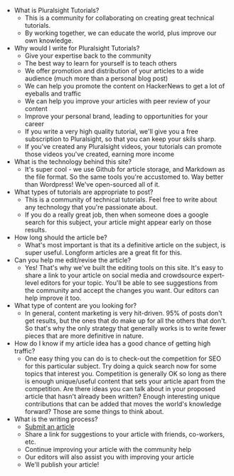 - What is Pluralsight Tutorials?
    - This is a community for collaborating on creating great technical tutorials.
    - By working together, we can educate the world, plus improve our own knowledge.
- Why would I write for Pluralsight Tutorials?
    - Give your expertise back to the community
    - The best way to learn for yourself is to teach others
    - We offer promotion and distribution of your articles to a wide audience (much more than a personal blog post)
    - We can help you promote the content on HackerNews to get a lot of eyeballs and traffic
    - We can help you improve your articles with peer review of your content
    - Improve your personal brand, leading to opportunities for your career
    - If you write a very high quality tutorial, we'll give you a free subscription to Pluralsight, so that you can keep your skils sharp.
    - If you've created any Pluralsight videos, your tutorials can promote those videos you've created, earning more income
- What is the technology behind this site?
    - It's super cool - we use Github for article storage, and Markdown as the file format.  So the same tools you're accustomed to.  Way better than Wordpress!  We've open-sourced all of it.
- What types of tutorials are appropriate to post?
    - This is a community of technical tutorials.  Feel free to write about any technology that you're passionate about.
    - If you do a really great job, then when someone does a google search for this subject, your article might appear early on those results.
- How long should the article be?
    - What's most important is that its a definitive article on the subject, is super useful.  Longform articles are a great fit for this.
- Can you help me edit/revise the article?
    - Yes! That's why we've built the editing tools on this site. It's easy to share a link to your article on social media and crowdsource expert-level editors for your topic.  You'll be able to see suggestions from the community and accept the changes you want.  Our editors can help improve it too.
- What type of content are you looking for?
    - In general, content marketing is very hit-driven.  95% of posts don't get results, but the ones that do make up for all the others that don't.  So that's why the only strategy that generally works is to write fewer pieces that are more definitive in nature.
- How do I know if my article idea has a good chance of getting high traffic?
    - One easy thing you can do is to check-out the competition for SEO for this particular subject.  Try doing a quick search now for some topics that interest you.  Competition is generally OK so long as there is enough unique/useful content that sets your article apart from the competition.  Are there ideas you can talk about in your proposed article that hasn't already been written?  Enough interesting unique contributions that can be added that moves the world's knowledge forward? Those are some things to think about.
- What is the writing process?
    - [Submit an article](/write/)
    - Share a link for suggestions to your article with friends, co-workers, etc.
    - Continue improving your article with the community help
    - Our editors will also assist you with improving your article
    - We'll publish your article!

